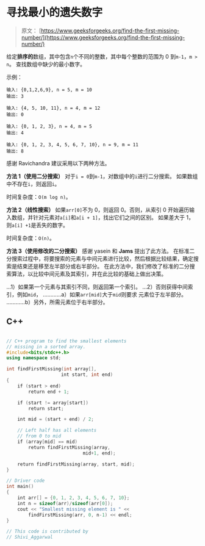 # 寻找最小的遗失数字

> 原文： [https://www.geeksforgeeks.org/find-the-first-missing-number/](https://www.geeksforgeeks.org/find-the-first-missing-number/)

给定**排序的**数组，其中包含`n`个不同的整数，其中每个整数的范围为 0 到`m-1`，`m > n`。 查找数组中缺少的最小数字。

示例：

```
输入: {0,1,2,6,9}, n = 5, m = 10
输出: 3

输入: {4, 5, 10, 11}, n = 4, m = 12
输出: 0

输入: {0, 1, 2, 3}, n = 4, m = 5
输出: 4

输入: {0, 1, 2, 3, 4, 5, 6, 7, 10}, n = 9, m = 11
输出: 8
```

感谢 Ravichandra 建议采用以下两种方法。



**方法 1（使用二分搜索）**
对于`i = 0`到`m-1`，对数组中的`i`进行二分搜索。 如果数组中不存在`i`，则返回`i`。

时间复杂度：`O(m log n)`。

**方法 2（线性搜索）**
如果`arr[0]`不为 0，则返回 0。否则，从索引 0 开始遍历输入数组，并针对元素对`a[i]`和`a[i + 1]`，找出它们之间的区别。 如果差大于 1，则`a[i] +1`是丢失的数字。

时间复杂度：`O(n)`。

**方法 3（使用修改的二分搜索）**
感谢 yasein 和 **Jams** 提出了此方法。
在标准二分搜索过程中，将要搜索的元素与中间元素进行比较，然后根据比较结果，确定搜索是结束还是移至左半部分或右半部分。
在此方法中，我们修改了标准的二分搜索算法，以比较中间元素及其索引，并在此比较的基础上做出决策。

…1）如果第一个元素与其索引不同，则返回第一个索引。
…2）否则获得中间索引，例如`mid`，
…………a）如果`arr[mid]`大于`mid`则要求 元素位于左半部分。
…………b）另外，所需元素位于右半部分。

## C++ 

```cpp

// C++ program to find the smallest elements 
// missing in a sorted array. 
#include<bits/stdc++.h> 
using namespace std; 

int findFirstMissing(int array[],  
                    int start, int end) 
{ 
    if (start > end) 
        return end + 1; 

    if (start != array[start]) 
        return start; 

    int mid = (start + end) / 2; 

    // Left half has all elements  
    // from 0 to mid 
    if (array[mid] == mid) 
        return findFirstMissing(array,  
                            mid+1, end); 

    return findFirstMissing(array, start, mid); 
} 

// Driver code 
int main() 
{ 
    int arr[] = {0, 1, 2, 3, 4, 5, 6, 7, 10}; 
    int n = sizeof(arr)/sizeof(arr[0]); 
    cout << "Smallest missing element is " << 
        findFirstMissing(arr, 0, n-1) << endl; 
} 

// This code is contributed by 
// Shivi_Aggarwal  

```